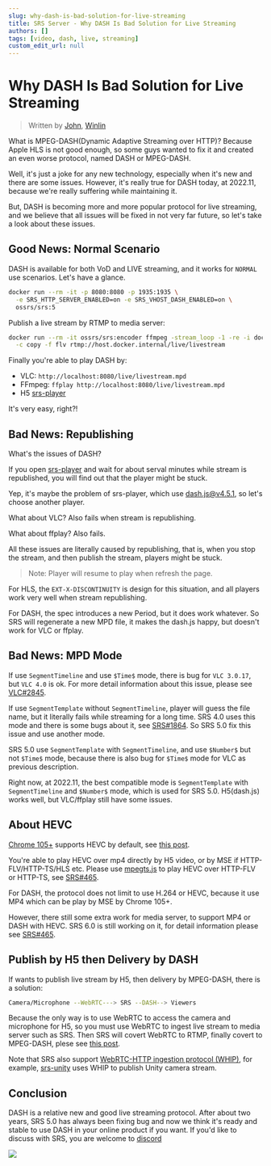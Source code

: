 ```yaml
---
slug: why-dash-is-bad-solution-for-live-streaming
title: SRS Server - Why DASH Is Bad Solution for Live Streaming
authors: []
tags: [video, dash, live, streaming]
custom_edit_url: null
---
```


# Why DASH Is Bad Solution for Live Streaming

> Written by [John](https://github.com/xiaozhihong), [Winlin](https://github.com/winlinvip)

What is MPEG-DASH(Dynamic Adaptive Streaming over HTTP)? Because Apple HLS is not good enough, so some guys wanted to 
fix it and created an even worse protocol, named DASH or MPEG-DASH.

Well, it's just a joke for any new technology, especially when it's new and there are some issues. However, it's really
true for DASH today, at 2022.11, because we're really suffering while maintaining it.

But, DASH is becoming more and more popular protocol for live streaming, and we believe that all issues will be fixed 
in not very far future, so let's take a look about these issues.

<!--truncate-->

## Good News: Normal Scenario

DASH is available for both VoD and LIVE streaming, and it works for `NORMAL` use scenarios. Let's have a glance.

```bash
docker run --rm -it -p 8080:8080 -p 1935:1935 \
  -e SRS_HTTP_SERVER_ENABLED=on -e SRS_VHOST_DASH_ENABLED=on \
  ossrs/srs:5
```

Publish a live stream by RTMP to media server:

```bash
docker run --rm -it ossrs/srs:encoder ffmpeg -stream_loop -1 -re -i doc/source.flv \
  -c copy -f flv rtmp://host.docker.internal/live/livestream
```

Finally you're able to play DASH by:

* VLC: `http://localhost:8080/live/livestream.mpd`
* FFmpeg: `ffplay http://localhost:8080/live/livestream.mpd`
* H5 [srs-player](http://localhost:8080/players/srs_player.html?stream=livestream.mpd&autostart=true)

It's very easy, right?!

## Bad News: Republishing

What's the issues of DASH?

If you open [srs-player](http://localhost:8080/players/srs_player.html?stream=livestream.mpd&autostart=true) and wait 
for about serval minutes while stream is republished, you will find out that the player might be stuck.

Yep, it's maybe the problem of srs-player, which use [dash.js@v4.5.1](https://github.com/Dash-Industry-Forum/dash.js), 
so let's choose another player.

What about VLC? Also fails when stream is republishing.

What about ffplay? Also fails.

All these issues are literally caused by republishing, that is, when you stop the stream, and then publish the stream, 
players might be stuck.

> Note: Player will resume to play when refresh the page.

For HLS, the `EXT-X-DISCONTINUITY` is design for this situation, and all players work very well when stream republishing.

For DASH, the spec introduces a new Period, but it does work whatever. So SRS will regenerate a new MPD file, it makes
the dash.js happy, but doesn't work for VLC or ffplay.

## Bad News: MPD Mode

If use `SegmentTimeline` and use `$Time$` mode, there is bug for `VLC 3.0.17`, but `VLC 4.0` is ok. For more detail 
information about this issue, please see [VLC#2845](https://code.videolan.org/videolan/vlc/-/merge_requests/2845).

If use `SegmentTemplate` without `SegmentTimeline`, player will guess the file name, but it literally fails while 
streaming for a long time. SRS 4.0 uses this mode and there is some bugs about it, see [SRS#1864](https://github.com/ossrs/srs/issues/1864).
So SRS 5.0 fix this issue and use another mode.

SRS 5.0 use `SegmentTemplate` with `SegmentTimeline`, and use `$Number$` but not `$Time$` mode, because there is also 
bug for `$Time$` mode for VLC as previous description.

Right now, at 2022.11, the best compatible mode is `SegmentTemplate` with `SegmentTimeline` and `$Number$` mode, which
is used for SRS 5.0. H5(dash.js) works well, but VLC/ffplay still have some issues.

## About HEVC

[Chrome 105+](https://caniuse.com/?search=HEVC) supports HEVC by default, see [this post](https://zhuanlan.zhihu.com/p/541082191).

You're able to play HEVC over mp4 directly by H5 video, or by MSE if HTTP-FLV/HTTP-TS/HLS etc. Please use [mpegts.js](https://github.com/xqq/mpegts.js) 
to play HEVC over HTTP-FLV or HTTP-TS, see [SRS#465](https://github.com/ossrs/srs/issues/465#usage).

For DASH, the protocol does not limit to use H.264 or HEVC, because it use MP4 which can be play by MSE by Chrome 105+.

However, there still some extra work for media server, to support MP4 or DASH with HEVC. SRS 6.0 is still working on it,
for detail information please see [SRS#465](https://github.com/ossrs/srs/issues/465#status-of-hevc-in-srs).

## Publish by H5 then Delivery by DASH

If wants to publish live stream by H5, then delivery by MPEG-DASH, there is a solution:

```bash
Camera/Microphone --WebRTC---> SRS --DASH--> Viewers
```

Because the only way is to use WebRTC to access the camera and microphone for H5, so you must use WebRTC to ingest live
stream to media server such as SRS. Then SRS will covert WebRTC to RTMP, finally covert to MPEG-DASH, plese see [this post](/docs/v5/doc/getting-started#webrtc-for-live-streaming).

Note that SRS also support [WebRTC-HTTP ingestion protocol (WHIP)](https://datatracker.ietf.org/doc/draft-ietf-wish-whip/),
for example, [srs-unity](https://github.com/ossrs/srs-unity) uses WHIP to publish Unity camera stream.

## Conclusion

DASH is a relative new and good live streaming protocol. After about two years, SRS 5.0 has always been fixing bug and 
now we think it's ready and stable to use DASH in your online product if you want. If you'd like to discuss with SRS, 
you are welcome to [discord](https://discord.gg/yZ4BnPmHAd)

![](https://ossrs.net/gif/v1/sls.gif?site=ossrs.io&path=/lts/blog-en/2022-11-25-DASH-Issues)

